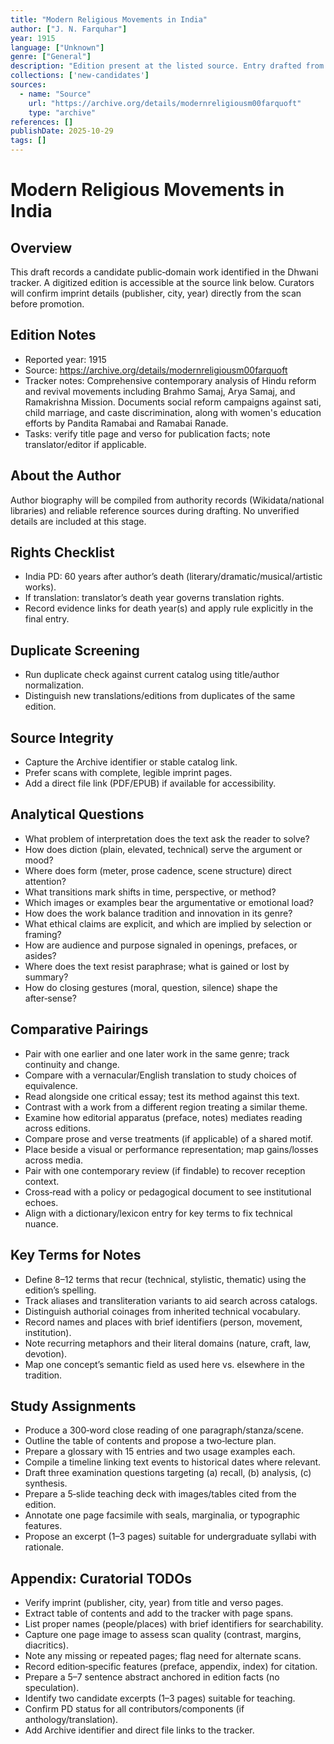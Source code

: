 ```yaml
---
title: "Modern Religious Movements in India"
author: ["J. N. Farquhar"]
year: 1915
language: ["Unknown"]
genre: ["General"]
description: "Edition present at the listed source. Entry drafted from tracker data; edition details to be verified from imprint pages."
collections: ['new-candidates']
sources:
  - name: "Source"
    url: "https://archive.org/details/modernreligiousm00farquoft"
    type: "archive"
references: []
publishDate: 2025-10-29
tags: []
---
```


# Modern Religious Movements in India

## Overview

This draft records a candidate public‑domain work identified in the Dhwani tracker. A digitized edition is accessible at the source link below. Curators will confirm imprint details (publisher, city, year) directly from the scan before promotion.

## Edition Notes

- Reported year: 1915
- Source: https://archive.org/details/modernreligiousm00farquoft
- Tracker notes: Comprehensive contemporary analysis of Hindu reform and revival movements including Brahmo Samaj, Arya Samaj, and Ramakrishna Mission. Documents social reform campaigns against sati, child marriage, and caste discrimination, along with women's education efforts by Pandita Ramabai and Ramabai Ranade.
- Tasks: verify title page and verso for publication facts; note translator/editor if applicable.

## About the Author

Author biography will be compiled from authority records (Wikidata/national libraries) and reliable reference sources during drafting. No unverified details are included at this stage.

## Rights Checklist

- India PD: 60 years after author’s death (literary/dramatic/musical/artistic works).
- If translation: translator’s death year governs translation rights.
- Record evidence links for death year(s) and apply rule explicitly in the final entry.

## Duplicate Screening

- Run duplicate check against current catalog using title/author normalization.
- Distinguish new translations/editions from duplicates of the same edition.

## Source Integrity

- Capture the Archive identifier or stable catalog link.
- Prefer scans with complete, legible imprint pages.
- Add a direct file link (PDF/EPUB) if available for accessibility.

## Analytical Questions

- What problem of interpretation does the text ask the reader to solve?
- How does diction (plain, elevated, technical) serve the argument or mood?
- Where does form (meter, prose cadence, scene structure) direct attention?
- What transitions mark shifts in time, perspective, or method?
- Which images or examples bear the argumentative or emotional load?
- How does the work balance tradition and innovation in its genre?
- What ethical claims are explicit, and which are implied by selection or framing?
- How are audience and purpose signaled in openings, prefaces, or asides?
- Where does the text resist paraphrase; what is gained or lost by summary?
- How do closing gestures (moral, question, silence) shape the after‑sense?

## Comparative Pairings

- Pair with one earlier and one later work in the same genre; track continuity and change.
- Compare with a vernacular/English translation to study choices of equivalence.
- Read alongside one critical essay; test its method against this text.
- Contrast with a work from a different region treating a similar theme.
- Examine how editorial apparatus (preface, notes) mediates reading across editions.
- Compare prose and verse treatments (if applicable) of a shared motif.
- Place beside a visual or performance representation; map gains/losses across media.
- Pair with one contemporary review (if findable) to recover reception context.
- Cross‑read with a policy or pedagogical document to see institutional echoes.
- Align with a dictionary/lexicon entry for key terms to fix technical nuance.

## Key Terms for Notes

- Define 8–12 terms that recur (technical, stylistic, thematic) using the edition’s spelling.
- Track aliases and transliteration variants to aid search across catalogs.
- Distinguish authorial coinages from inherited technical vocabulary.
- Record names and places with brief identifiers (person, movement, institution).
- Note recurring metaphors and their literal domains (nature, craft, law, devotion).
- Map one concept’s semantic field as used here vs. elsewhere in the tradition.

## Study Assignments

- Produce a 300‑word close reading of one paragraph/stanza/scene.
- Outline the table of contents and propose a two‑lecture plan.
- Prepare a glossary with 15 entries and two usage examples each.
- Compile a timeline linking text events to historical dates where relevant.
- Draft three examination questions targeting (a) recall, (b) analysis, (c) synthesis.
- Prepare a 5‑slide teaching deck with images/tables cited from the edition.
- Annotate one page facsimile with seals, marginalia, or typographic features.
- Propose an excerpt (1–3 pages) suitable for undergraduate syllabi with rationale.

## Appendix: Curatorial TODOs

- Verify imprint (publisher, city, year) from title and verso pages.
- Extract table of contents and add to the tracker with page spans.
- List proper names (people/places) with brief identifiers for searchability.
- Capture one page image to assess scan quality (contrast, margins, diacritics).
- Note any missing or repeated pages; flag need for alternate scans.
- Record edition‑specific features (preface, appendix, index) for citation.
- Prepare a 5–7 sentence abstract anchored in edition facts (no speculation).
- Identify two candidate excerpts (1–3 pages) suitable for teaching.
- Confirm PD status for all contributors/components (if anthology/translation).
- Add Archive identifier and direct file links to the tracker.
